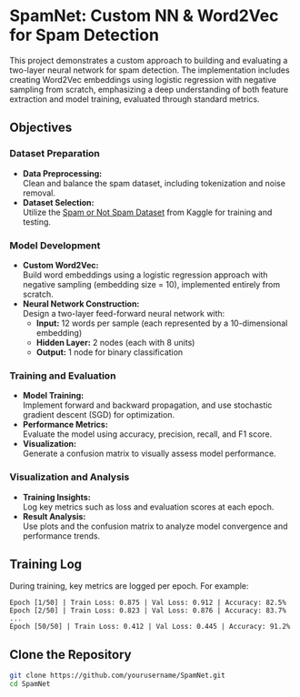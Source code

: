 # SpamNet: Custom NN & Word2Vec for Spam Detection

This project demonstrates a custom approach to building and evaluating a two-layer neural network for spam detection. The implementation includes creating Word2Vec embeddings using logistic regression with negative sampling from scratch, emphasizing a deep understanding of both feature extraction and model training, evaluated through standard metrics.

## Objectives

### Dataset Preparation
- **Data Preprocessing:**  
  Clean and balance the spam dataset, including tokenization and noise removal.
- **Dataset Selection:**  
  Utilize the [Spam or Not Spam Dataset](https://www.kaggle.com/datasets/ozlerhakan/spam-or-not-spam-dataset?resource=download) from Kaggle for training and testing.

### Model Development
- **Custom Word2Vec:**  
  Build word embeddings using a logistic regression approach with negative sampling (embedding size = 10), implemented entirely from scratch.
- **Neural Network Construction:**  
  Design a two-layer feed-forward neural network with:
  - **Input:** 12 words per sample (each represented by a 10-dimensional embedding)
  - **Hidden Layer:** 2 nodes (each with 8 units)
  - **Output:** 1 node for binary classification

### Training and Evaluation
- **Model Training:**  
  Implement forward and backward propagation, and use stochastic gradient descent (SGD) for optimization.
- **Performance Metrics:**  
  Evaluate the model using accuracy, precision, recall, and F1 score.
- **Visualization:**  
  Generate a confusion matrix to visually assess model performance.

### Visualization and Analysis
- **Training Insights:**  
  Log key metrics such as loss and evaluation scores at each epoch.
- **Result Analysis:**  
  Use plots and the confusion matrix to analyze model convergence and performance trends.

## Training Log

During training, key metrics are logged per epoch. For example:

```plaintext
Epoch [1/50] | Train Loss: 0.875 | Val Loss: 0.912 | Accuracy: 82.5%
Epoch [2/50] | Train Loss: 0.823 | Val Loss: 0.876 | Accuracy: 83.7%
...
Epoch [50/50] | Train Loss: 0.412 | Val Loss: 0.445 | Accuracy: 91.2%
 ```
## Clone the Repository
```bash
git clone https://github.com/yourusername/SpamNet.git
cd SpamNet
